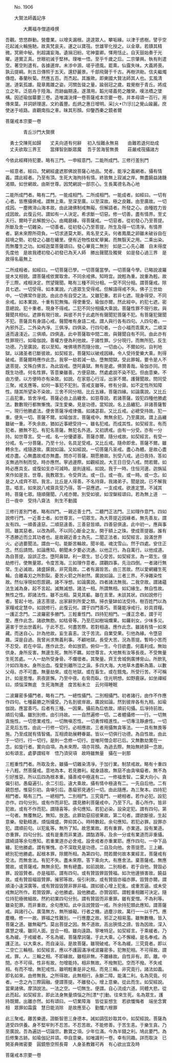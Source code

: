﻿　　No. 1906

　　大賢法師義記序

　　　　大薦福寺僧道峰撰


吾觀。悠悠群動。營塵業。以增夫漏根。遑遑眾人。攀垢緣。以津于惑樹。譬乎空花起滅火輪施馳。故真梵哀夫。運之以寶筏。世雄宰化授之。以金章。若賾其精微。冥厥中秘。則超識妄海。遺捐汨紛。宅神靈卿。懌用恬止。自天鼓始奏于光曜。道實正真。世眼初滅于堅林。理唯一悟。至乎千歲之后。二宗肇興。執有則遣空。著空則遣有。各據邊岸。未涉中源。嗟乎德風。罷熏。仙露失味。大義將喪。孰云提綱。則五日傳照于五天。還舒麗景。千部飛聲于千古。再樹洪勛。信夫繼燭傳燈。春蘭秋菊。然應五百。而杰起。其誰歟。即東國大賢法師其人也。玄風清邈。道氣孤雄。龍章鳳雛之姿。河關缶聳之量。踰弱冠之歲。栽覺樹于青丘。將成立之年。泛慈舟于陸海。而跡幽期遠。遂潛用。韜光嗟義苑之雕榮。嘆法橋之墜構。因述瑜伽纂要三卷。造唯識決擇一卷菩薩戒本宗要一卷。并本母頌一百行。用傳來葉。并詞妍理邃。文約義豐。彪炳之惠日增明。采[火*(?/示)]之覺山踰麗。庶使迷于岐路。直觀南指之車。昧其形顏。仰鑒西秦之鏡者爾

菩薩戒本宗要一卷

　　　　青丘沙門大賢撰


　勇士交陳死如歸　　丈夫向道有何辭
　初入恒難永無易　　由難若退何劫成
　丈夫欲取三界王　　當揮智劍斷眾魔
　吾于苦海誓無畏　　莊嚴戒筏攝諸方　

今依此經釋持犯要。略有三門。一申經意門。二能所成門。三修行差別門

一經意者。經曰。梵網經盧遮那佛說菩薩心地品。梵者。能凈之義網者。攝有情義。謂此經者。乃至有頂。生死大海拘持有情。終致無上寂滅之岸。無盡饒益諸饑渴類。如世網故。由斯世尊。因梵網說一部宗心。生長萬德名為心地

二能所成門者。略有二門。一能成相門。二所成相門。一能成者。如經曰。一切有心者。皆應攝佛戒。謂無上乘。至深至廣。以至深故。極之良難。由至廣故。一切成因。一塵微渧山海本故。由此諸佛制戒無礙。但解語者。所發之心。由種姓力皆成因故。此復云何。謂如有一人決定。希求斷一切惡。修一切善。盡有情界。至丈夫行。爾時于此解脫分心。由羯磨緣。得菩薩戒。一切惡者。從初發心乃至菩提。所斷及舍一切雜染。一切善者。從初發心乃至菩提。所生及得一切清凈。有情界者。窮未來際所荷負。一切求道莫大斯。焉名至丈夫。何者鳳凰之卵雖未破谷自在超境之勢。初發之心雖在纏里。便有近物性蚊虻舉翼。而無翳天之用。二乘出染。而無覆生之功。如經迦葉菩薩頌曰。發心畢竟二無別　如是二心先心難　自未得度先度他　是故我禮初發心初發已為天人師　勝出聲聞及獨覺　如是發心過三界　是故得名最無上

二所成相者。如經曰。一切菩薩已學。一切菩薩當學。一切菩薩今學。已略說波羅提木叉相貌。謂菩薩戒依實取舍。不同余戒佛。知時宜。說輕為重。說重為輕。故于三際。戒相決定。然望聲聞。略有三種不同分相。一受不同分相。謂菩薩戒。除具七遮。一切受得。如本業說。六道眾生受得戒。但解語得戒不失。佛子三世劫中。一切佛常作是說。由此亦有自受之法。又雖犯重。若非七遮。現身得受。不同余戒。如本業說。十重有犯無悔。得使重受。瑜伽亦爾。然此經中。約犯七遮。密意總說。犯十重者。現身不得戒。二犯不同分相攝大乘說。菩薩性罪不現行故。與聲聞共相似。遮罪有現行故。與彼不共于此處所有聲聞犯菩薩不犯。有菩薩犯聲聞不犯。菩薩具有身語心戒。聲聞唯有身語二戒。謂人與行各有四句。人四句者。一內邪外正。二外染內凈。三俱凈。四俱染。行四句者。一合小福而乖廣大。二順深遠而違淺近。三俱順。四俱違。此中菩薩取中間二故。與聲聞自有不同。由此亦有性罪現行。如瑜伽說。善權方便為利他故。于諸性罪。少分現行。而無所犯。反生功德。乃至廣說。若以至知。唯佛境界而隨分故。一切由心。不爾如何。自判地獄。以諸圣者已斷彼故。如契經言。菩薩知以破戒因緣。令人受持愛樂大乘。則得破戒。菩薩爾時應作此念。我寧一劫若減一劫。墮無間獄。受此罪報。要令是人不退菩提。文殊白佛言。為此毀戒。墮阿鼻獄。無有是處。佛贊善哉。瑜伽亦同。問既生功德。何名性罪。答意樂雖善。方便惡故。然處處說不染不犯。但由意樂。不由方便。以方便時亦有染故。如說。在家慈心行淫。出家不爾。護聲聞故。問同受三聚。戒支應等。如何一事犯不犯別。答戒支雖等。修有分齋。如不定性所知障性。隨其所望染不染故。三舍不同分相。比丘五緣。菩薩四緣。如論廣說。又比丘三品犯重。皆舍凈戒。菩薩必由上品纏舍。如慈尊說。若諸菩薩。毀犯四種他勝處法。數數現行都無慚愧。深生愛樂。見是功德。當知說。名上品纏犯。非諸菩薩暫一。現行他勝處法。便舍菩薩凈戒律儀。如諸苾芻。又比丘戒。必總受持故。犯一重。便失一切。菩薩不爾。如瑜伽言。菩薩戒中。無無余犯。乃至廣說。謂上品纏雖破一重。不失余故。猶如近事總受持一。雖名犯戒。而成其性。如契經言。有而犯者。勝無不犯。有犯名菩薩。無犯名外道。又初誘戒。由有一分受。亦有一分持。如世尊言。受一戒。名一分優婆塞。菩薩亦爾。隨分戒故。如契經言。有受一分戒。名一分菩薩。乃至十分。名具足受戒。又比丘戒。隨命即舍。菩薩不爾。雖轉余生。戒隨遂故。廣說如論。又如經說。一切菩薩凡圣戒。盡心為體。是故心盡戒亦盡。心無盡故戒亦無盡。問亦可菩薩。期愿勝故。別受八戒。過日夜持。答如支無過所制而受。時亦應然。寧過邊際。如觀經說。大王日日受八戒。問若爾。如時必應具支。或復如支亦可減時。是則違經。如說。我于一時。住恒河邊。迦旃延來作如是言。世尊。我教眾生。令受齊法。或一日。或一夜。或一時。或一念。如是之人成齊不耶。我言。比丘是人得善。不名持齋。我諸弟子。聞是說。已不解我意。唱言。如來說八戒齋具受乃得。答一惡應遮。一支成戒。欲進定慧。不減其時。菩薩七眾。隨順聲聞。八戒亦爾。別受如彼。如涅槃經頌曰。若為無上道　一日一夜中　受持八齋法　則生不動國

三修行差別門者。略有四門。一親近善士門。二聽門正法門。三如理作意門。四如說修行門。一近善士者。如世尊言。一切眾生。為大菩提近因緣者。無先善友。謂友有四。一順善違惡。二順惡違善。三善惡皆順。四善惡俱違。此中初一。應與事同。雖其惡者。以改為師。不以同心斷金之友。開于額上之珠。使成菩提器。誰有不憑勝近而立其功者也。是故親近善士為先。二聞正法者。如契經言。設滿世界火。必過要聞法。謂由一句。能斷苦輪故。聞半偈。魂沈雪山。然于四處。安住正念。然后請問。如論應知。朝聞未夕要必流通。以他正行。為自萬行。以他成道。為自菩提。設誤正念。墮阿鼻獄。利一眾生。甘心受苦。如契經言。為一眾生。億劫修行。使無量眾。令度苦海。三如理作意者。謂觀四事。先治四倒。一者諸行無常。生必滅故。諸盛歸衰。非究竟故。二者有漏皆苦。由三苦故。然以愛網纏生死輪。合離毒刃之所割裂。憂苦火箭之所射然。廣說如論。三者三界。不凈雜染性故。然似凈現如怨誑親。諸不凈想。如論廣說。四者諸法無我。二我空故。謂諸蘊法生滅為身。起不言起。滅無滅想。諸法一相。所謂無相。如幻緣生。無自性故。無性之性。即諸法性。雖不出相。莫見其軀。雖在言里。未談其狀。四如說修行者。誓起十地。遠志菩提。出家辭別所愛之類。掃衣量缽如法受持。樹百姓門以為家糧戒定慧中。如說修行。此復云何。謂于四門善巧。菩薩能凈戒行。妙具資糧。一護正念門。二波羅密多勝門。三輕重性門。四持犯相門。一護正念者。謂于可愛。應作此念。諸欲無飽。如枯骨等。乃至厄如樹端爛果。如羅剎女。少味多災。遍害于世出世義利。于此不忍。何盡苦際。若對相違。應作此念。雖諸有情一如來藏。而迷自心。計為他故。妄生喜恚。沈于苦流。自業受果。引他為緣。令墮惡趣。深是自過。我曾尚求無義利事。不顧地獄。長受大苦。況為菩提。暫時小苦而不忍受。若在中容。應作此念。命如放箭。俯仰一生。今日欲盡。何義利成。無始供身。身所反害。無邊生死。無所不羈。如世尊言。大地無有汝等長夜。不受無量生死苦處。一人一劫所受身骨。不爛壞者。其聚量。齊王舍城側廣博脅山。所飲乳汁如四海水。身所出血。復愛別離所泣之淚。多四大海。大地草木盡斬為籌。以數父母。亦不可盡。無量劫來。或在地獄。或在畜生。或在餓鬼。所受行苦。不可稱計。如是思惟。夙夜匪懈。乃至中夜。右脅而臥。住光明想。如野鹿寐。如坐禪經曰。煩惱深無底　生死海無邊　度苦船未立　云何得睡眠

二波羅密多攝門者。略有二門。一總性攝門。二別相攝門。初者諸行。由作不作應作四句。七種最勝之所攝受。乃名到彼岸故。廣說如論。然到彼岸各有九相。如瑜伽說。應當善巧。后者有三種。一因果。攝前為后依故。順前句攝。后凈持前故。順后句攝。雖別別修。由引持故。一一自然遍修一切。二者體攝修一一行。一切無貪施性。一切思業戒性。一切無嗔忍性。一切勇悍精進性。一切專注靜慮性。一切正見后五性。由此一行修一切行。必相應故。三者用攝無貪等法。一一具有無畏等施。乃至成就有情智儀。互相資助展轉眷屬。皆以一切俱行功德。為自性故。由此于一切行。行一切行。是則一念修一切行。豈唯阿僧企耶已后。又無數劫實在一念。如旋行者。實向自項。為未來際。項亦背顏。為過去際。無始無終歸一念故。如有頌言。處夢謂經年　悟乃須臾項　故時雖無量　攝在一剎那

三輕重性門者。所取及舍。雖攝一切雜染清凈。于加行業。制禁戒故。略有十重四十八輕。然菩薩戒。意地為本。若見勝利。縱身語故。無惡不由貪嗔癡者。無不為引好推惡。所以后四為根本重。攝善戒中極違有二。一修福舍智。二棄大向小。貪偏引初。愚癡遍引。余二引后。違大乘故。攝有情中極違有二。一先自后他。二有親怨想。惟惡引初。貪嗔引后。愚癡邪見通引一切。由此隨應。為三聚本。四持犯相門者。略有三門。一總相門。二別相門。三究竟門。一總相者。若作必犯。設犯亦作。四句分別。或有作而非犯。謂見勝利菩薩戒中。乃至下凡。善心所作。皆非犯故。或有不作而犯。謂隨喜等。余句應知。若犯必染。設染定犯。謂有四句。第一句者。無覆無記。無知。放逸。此罪助惡招彼果故。第二句者。謂欲斷彼。生起意樂。發勤精進。煩惱熾盛。弊抑其心。時時數起。余句應知。若犯必罪。設罪亦犯。謂順前句。以犯亂等。無所了知。故思業故。若有重罪。亦業道。設有業道。亦重罪。四句分別。或有是重而非業道。謂酤酒等。及余一分或有業道而非重攝。謂綺語等余句應知。若重業道亦必舍戒。設舍戒者亦重業耶。應作四句。一中下品纏。犯他勝處。謂有慚愧。亦不深耽見是功德。二自及向他。舍菩提愿。三上纏。總別犯他勝處。起根本罪。除爾所相。為第四句。問若爾何故本業經言。菩薩戒有受法。而無舍法。有犯不失。盡未來際。答下乘向大。有應舍法。棄菩薩戒。無應爾故。或菩薩戒。無無余犯。無有總盡。如前說故。二別相者。若于自他。贊毀必罪。設毀贊者。亦是福耶。謂有四句。或有贊毀罪毀贊福。如次他邊損害故。饒益故。或有贊毀福毀贊罪。摧邪等故。佞引利故。或有贊毀亦福亦罪。毀贊亦爾。謂順淺小違深廣等。或有贊毀毀贊非罪非福。謂如彼心增上犯亂。或重苦逼。或未受戒無記所作。若贊毀罪。必他勝處。設他勝處。亦贊毀耶。謂輕重相難可決定。隨位持犯極微細故。然約初業四句分別。謂有贊毀而非重罪。雖有愛憎。不為利等。雖染犯罪。而非重故。余句應知。此中且說贊毀一戒。所余持犯類此應知。謂菩薩戒。與諸行心。廣蕩無方。無所據礙。行者之機。過塵沙故。萬行一一以千門。應塵機。修一一故。罪福之性難別。一行應塵之故。邪正之相易濫。雖無數機。皆入菩薩之道。雖無礙門。莫出菩提之因。無不道故。高出狹情之謗。皆為因故。深入廣慧之嘆。雖同人面。豈合一相。雖向遠路。寧唯特足。如契經言。于乘緩者。乃名為緩。于戒緩者。不名為緩。菩薩摩訶薩。于此大乘。心不懈縵。是名奉戒。為護正法。以大乘水。而自澡浴。是故菩薩。雖現破戒。不名為緩。三究竟者。即以二空亡三輪相。如契經言。應以不護圓滿凈戒波羅密多。犯無犯相。不可得故。謂戒。罪。人。三輪之相。不即緣故。雖相非無。不離緣故。自性非有。即。離。中間。亦不可得。性非有故。勿增能持。相非無故。不撥無犯。空而不撥。不失戒相。有而不增。無犯戒性。雖明輕重是非之相。而見三輪。非究竟行。諸法如義。即名如來。由修無我。之所得故。此無相行。永斷二障。能滿二利。名為究竟。何者。一念之內三際圓融。便謂菩提。不離發心。增上意樂。從此而生。如契經說。當果諸佛。摩頂說法。一法之空。一切無生。便謂。自心流成六道。同體大悲。從此而起。如契經言。即此法身無量煩惱之所[漂*寸]動。往來生死。名為眾生。護持既爾。出離亦然。如有頌曰。一切業障海　皆從妄想生　若欲懺悔者　端坐念實相　眾罪如霜露　慧日能消除　是故應至心　勤懺六根罪

此三聚戒。離苦樂邊。證斷智恩三身德本。誡如調弦妙取其中。如契經說。菩薩為道受四供養。身不堅牢則不忍苦。不忍苦故。不能修善。于苦生恚。于樂生貪。乃至廣說。吾為遍訪一切論宗。數寶之項。少年位滿。今為半錢之利。鳩此要門。為后修集古跡。如瑜伽記并頌。申自意樂。如唯識判一卷。幸有同趣。詳而取決　已開圣典微密要　圓鏡懸空照長霄　人身圣教難可再　有心欲出宜及時

菩薩戒本宗要一卷

